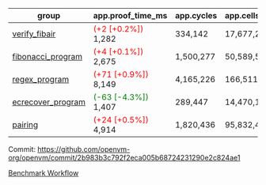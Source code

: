 | group | app.proof_time_ms | app.cycles | app.cells_used | leaf.proof_time_ms | leaf.cycles | leaf.cells_used |
| -- | -- | -- | -- | -- | -- | -- |
| [verify_fibair](https://github.com/openvm-org/openvm/blob/benchmark-results/benchmarks-pr/1605/verify_fibair-2b983b3c792f2eca005b68724231290e2c824ae1.md) |<span style='color: red'>(+2 [+0.2%])</span> 1,282 |  334,142 |  17,677,298 |- | - | - |
| [fibonacci_program](https://github.com/openvm-org/openvm/blob/benchmark-results/benchmarks-pr/1605/fibonacci-2b983b3c792f2eca005b68724231290e2c824ae1.md) |<span style='color: red'>(+4 [+0.1%])</span> 2,675 |  1,500,277 |  50,589,503 |- | - | - |
| [regex_program](https://github.com/openvm-org/openvm/blob/benchmark-results/benchmarks-pr/1605/regex-2b983b3c792f2eca005b68724231290e2c824ae1.md) |<span style='color: red'>(+71 [+0.9%])</span> 8,149 |  4,165,226 |  166,511,152 |- | - | - |
| [ecrecover_program](https://github.com/openvm-org/openvm/blob/benchmark-results/benchmarks-pr/1605/ecrecover-2b983b3c792f2eca005b68724231290e2c824ae1.md) |<span style='color: green'>(-63 [-4.3%])</span> 1,407 |  289,447 |  14,470,186 |- | - | - |
| [pairing](https://github.com/openvm-org/openvm/blob/benchmark-results/benchmarks-pr/1605/pairing-2b983b3c792f2eca005b68724231290e2c824ae1.md) |<span style='color: red'>(+24 [+0.5%])</span> 4,914 |  1,820,436 |  95,832,407 |- | - | - |


Commit: https://github.com/openvm-org/openvm/commit/2b983b3c792f2eca005b68724231290e2c824ae1

[Benchmark Workflow](https://github.com/openvm-org/openvm/actions/runs/14674810649)
